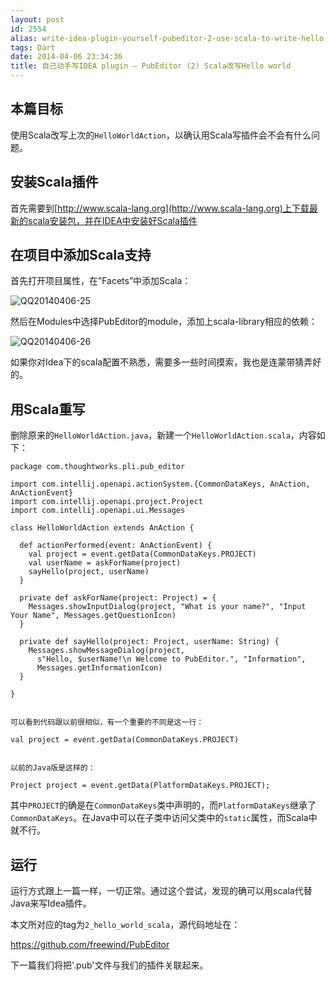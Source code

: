```yaml
---
layout: post
id: 2554
alias: write-idea-plugin-yourself-pubeditor-2-use-scala-to-write-hello-world
tags: Dart
date: 2014-04-06 23:34:36
title: 自己动手写IDEA plugin – PubEditor (2) Scala改写Hello world
---
```


## 本篇目标

使用Scala改写上次的`HelloWorldAction`，以确认用Scala写插件会不会有什么问题。

## 安装Scala插件

首先需要到[http://www.scala-lang.org](http://www.scala-lang.org)上下载最新的scala安装包，并在IDEA中安装好Scala插件

## 在项目中添加Scala支持

首先打开项目属性，在&#8221;Facets&#8221;中添加Scala：

![QQ20140406-25](http://freewind.me/wp-content/uploads/2014/04/QQ20140406-25.png)

然后在Modules中选择PubEditor的module，添加上scala-library相应的依赖：

![QQ20140406-26](http://freewind.me/wp-content/uploads/2014/04/QQ20140406-26.png)

如果你对Idea下的scala配置不熟悉，需要多一些时间摸索，我也是连蒙带猜弄好的。

## 用Scala重写

删除原来的`HelloWorldAction.java`，新建一个`HelloWorldAction.scala`，内容如下：

    package com.thoughtworks.pli.pub_editor

    import com.intellij.openapi.actionSystem.{CommonDataKeys, AnAction, AnActionEvent}
    import com.intellij.openapi.project.Project
    import com.intellij.openapi.ui.Messages

    class HelloWorldAction extends AnAction {

      def actionPerformed(event: AnActionEvent) {
        val project = event.getData(CommonDataKeys.PROJECT)
        val userName = askForName(project)
        sayHello(project, userName)
      }

      private def askForName(project: Project) = {
        Messages.showInputDialog(project, "What is your name?", "Input Your Name", Messages.getQuestionIcon)
      }

      private def sayHello(project: Project, userName: String) {
        Messages.showMessageDialog(project,
          s"Hello, $userName!\n Welcome to PubEditor.", "Information",
          Messages.getInformationIcon)
      }

    }
    

    可以看到代码跟以前很相似，有一个重要的不同是这一行：

    val project = event.getData(CommonDataKeys.PROJECT)
    

    以前的Java版是这样的：

    Project project = event.getData(PlatformDataKeys.PROJECT);

其中`PROJECT`的确是在`CommonDataKeys`类中声明的，而`PlatformDataKeys`继承了`CommonDataKeys`。在Java中可以在子类中访问父类中的`static`属性，而Scala中就不行。

## 运行

运行方式跟上一篇一样，一切正常。通过这个尝试，发现的确可以用scala代替Java来写Idea插件。

本文所对应的tag为`2_hello_world_scala`，源代码地址在：

https://github.com/freewind/PubEditor

下一篇我们将把'.pub'文件与我们的插件关联起来。
